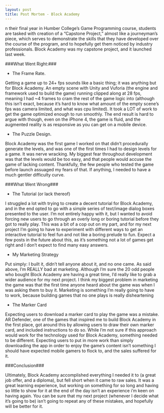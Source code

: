 ```yaml
---
layout: post
title: Post Mortem - Block Academy
---
```


n their final year in Humber College’s Game Programming course, students are tasked with creation of a “Capstone Project,” almost like a journeyman’s piece, which serves to demonstrate the skills that they have developed over the course of the program, and to hopefully get them noticed by industry professionals. Block Academy was my capstone project, and it launched last week.

###What Went Right:###

*  The Frame Rate.

Getting a game up to 24+ fps sounds like a basic thing; it was anything but for Block Academy. An empty scene with Unity and Vuforia (the engine and framework used to build the game) running clipped along at 28 fps, meaning I had ~4 frames to cram the rest of the game logic into (although this isn’t exact, because it’s hard to know what amount of the empty scene’s fps was camera limited, and what was cpu limited). It took a LOT of work to get the game optimized enough to run smoothly. The end result is hard to argue with though, even on the iPhone 4, the game is fluid, and the augmented reality is as responsive as you can get on a mobile device.

* The Puzzle Design.

Block Academy was the first game I worked on that didn’t procedurally generate the levels, and was one of the first times I had to design levels for a game. It was nerve wracking. My biggest fear throughout development was that the levels would be too easy, and that people would accuse the game of lacking content. Thankfully, the few people who tested the game before launch assuaged my fears of that. If anything, I needed to have a much gentler difficulty curve.

###What Went Wrong###

* The Tutorial (or lack thereof)

I struggled a lot with trying to create a decent tutorial for Block Academy, and in the end opted to go with a simple series of text/image dialog boxes presented to the user. I’m not entirely happy with it, but I wanted to avoid forcing new users to go through an overly long or boring tutorial before they got to really play. This was a bit of a cop out on my part, and for my next project I’m going to have to experiment with different ways to get an interactive tutorial to feel fun and not like a boring prelude to fun. Expect a few posts in the future about this, as it’s something not a lot of games get right and I don’t expect to find many easy answers.

* My Marketing Strategy

Put simply: I built it, didn’t tell anyone about it, and no one came. As said above, I’m REALLY bad at marketing. Although I’m sure the 20 odd people who bought Block Academy are having a great time, I’d really like to grab a wider audience for my next project. I think my biggest problem in marketing the game was that the first time anyone heard about the game was when I was asking them to buy it. Marketing is something I’m really going to have to work, because building games that no one plays is really disheartening

* The Marker Card

Expecting users to download a marker card to play the game was a mistake. AR Defender, one of the games that inspired me to build Block Academy in the first place, got around this by allowing users to draw their own marker card, and included instructions to do so. While I’m not sure if this approach would work for the technology used for Block Academy, something needed to be different. Expecting users to put in more work than simply downloading the app in order to enjoy the game’s content isn’t something I should have expected mobile gamers to flock to, and the sales suffered for it.

###Conclusion###

Ultimately, Block Academy accomplished everything I needed it to (a great job offer, and a diploma), but fell short when it came to raw sales. It was a great learning experience, but working on something for so long and having so little to show for it at the end of the day isn’t an experience i’m keen on having again. You can be sure that my next project (whenever I decide what it’s going to be) isn’t going to repeat any of these mistakes, and hopefully will be better for it.
